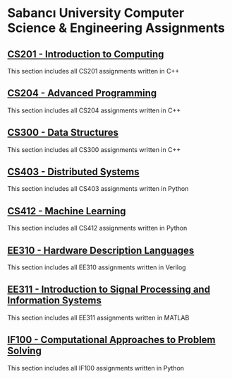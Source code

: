 # Sabancı University Computer Science & Engineering Assignments

## [CS201 - Introduction to Computing](https://github.com/berkturetken/SU-Assignments/tree/master/CS201-IntroductionToComputing)

This section includes all CS201 assignments written in C++

## [CS204 - Advanced Programming](https://github.com/berkturetken/SU-Assignments/tree/master/CS204-AdvancedProgramming)

This section includes all CS204 assignments written in C++

## [CS300 - Data Structures](https://github.com/berkturetken/SU-Assignments/tree/master/CS300-DataStructures)

This section includes all CS300 assignments written in C++

## [CS403 - Distributed Systems](https://github.com/berkturetken/SU-Assignments/tree/master/CS403-DistributedSystems)

This section includes all CS403 assignments written in Python

## [CS412 - Machine Learning](https://github.com/berkturetken/SU-Assignments/tree/master/CS412-MachineLearning)

This section includes all CS412 assignments written in Python

## [EE310 - Hardware Description Languages](https://github.com/berkturetken/SU-Assignments/tree/master/EE310-HardwareDescriptionLanguages)

This section includes all EE310 assignments written in Verilog

## [EE311 - Introduction to Signal Processing and Information Systems](https://github.com/berkturetken/SU-Assignments/tree/master/EE311-IntroductionToSignalProcessingAndInformationSystems)

This section includes all EE311 assignments written in MATLAB

## [IF100 - Computational Approaches to Problem Solving](https://github.com/berkturetken/SU-Assignments/tree/master/IF100-ComputationalApproachesToProblemSolving)

This section includes all IF100 assignments written in Python
